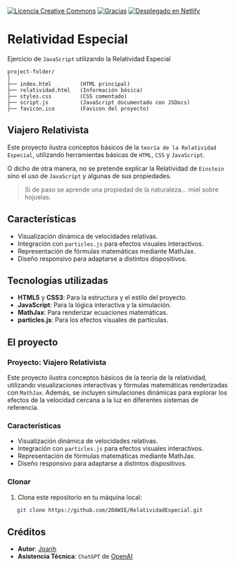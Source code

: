 [![Licencia Creative Commons](https://img.shields.io/badge/Licencia-CC%20BY%204.0-blue.svg)](https://creativecommons.org/licenses/by/4.0/deed.es) [![Gracias](https://img.shields.io/badge/Creado%20con-ChatGPT-orange.svg)](https://openai.com/chatgpt) [![Desplegado en Netlify](https://api.netlify.com/api/v1/badges/f2c48377-95bd-438f-a5fa-c200f4e3d217/deploy-status)](https://viajerelativista.netlify.app/)

# Relatividad Especial

Ejercicio de `JavaScript` utilizando la Relatividad Especial

```shell
project-folder/
│
├── index.html         (HTML principal)
├── relatividad.html   (Información básica)
├── styles.css         (CSS comentado)
├── script.js          (JavaScript documentado con JSDocs)
├── favicon.ico        (Favicon del proyecto)
```

## Viajero Relativista

Este proyecto ilustra conceptos básicos de la `teoría de la Relatividad Especial`, utilizando herramientas básicas de `HTML`, `CSS` y `JavaScript`.

O dicho de otra manera, no se pretende explicar la Relatividad de `Einstein` sino el uso de `JavaScript` y algunas de sus propiedades.

> Si de paso se aprende una propiedad de la naturaleza... miel sobre hojuelas.

## Características

- Visualización dinámica de velocidades relativas.
- Integración con `particles.js` para efectos visuales interactivos.
- Representación de fórmulas matemáticas mediante MathJax.
- Diseño responsivo para adaptarse a distintos dispositivos.

## Tecnologías utilizadas

- **HTML5** y **CSS3**: Para la estructura y el estilo del proyecto.
- **JavaScript**: Para la lógica interactiva y la simulación.
- **MathJax**: Para renderizar ecuaciones matemáticas.
- **particles.js**: Para los efectos visuales de partículas.

## El proyecto

### Proyecto: Viajero Relativista

Este proyecto ilustra conceptos básicos de la teoría de la relatividad, utilizando visualizaciones interactivas y fórmulas matemáticas renderizadas con `MathJax`. Además, se incluyen simulaciones dinámicas para explorar los efectos de la velocidad cercana a la luz en diferentes sistemas de referencia.

### Características

- Visualización dinámica de velocidades relativas.
- Integración con `particles.js` para efectos visuales interactivos.
- Representación de fórmulas matemáticas mediante MathJax.
- Diseño responsivo para adaptarse a distintos dispositivos.

### Clonar

1. Clona este repositorio en tu máquina local:

```bash
   git clone https://github.com/2DAWIE/RelatividadEspecial.git
```

## Créditos

- **Autor**: [Joanh](https://github.com/joanh)
- **Asistencia Técnica**: `ChatGPT` de [OpenAI](https://openai.com/)